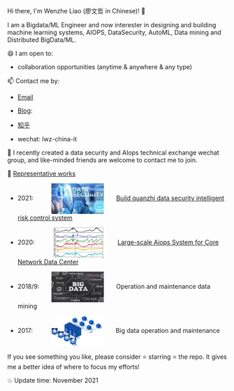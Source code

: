 Hi there, I'm Wenzhe Liao (廖文哲 in Chinese)! 👋

I am a Bigdata/ML Engineer and now interester in designing and building machine learning systems, AIOPS, DataSecurity, AutoML, Data mining and Distributed BigData/ML.
 
😄 I am open to:

* collaboration opportunities (anytime & anywhere & any type)

📫 Contact me by:

* [Email](wenzhe.1.liao@gmail.com)

* [Blog](https://blog.csdn.net/Liao_Wenzhe): 

* [知乎](https://www.zhihu.com/people/liao-wen-zhe-55/)

* wechat: lwz-china-it

🤔 I recently created a data security and AIops technical exchange wechat group, and like-minded friends are welcome  to contact me to join.

:star2: [Representative works](https://github.com/LiaoWenzhe/BigdataAi/tree/main/projects)
* 2021:&emsp;&emsp;&emsp;<img width="120" height="70" align=center src="https://github.com/LiaoWenzhe/LiaoWenzhe/blob/main/images/dataSecurity.jfif"/>&emsp;&emsp;[Build quanzhi data security intelligent risk control system](https://zhuanlan.zhihu.com/p/463457077)

* 2020:&emsp;&emsp;&emsp;<img width="120" height="70" align=center src="https://github.com/LiaoWenzhe/LiaoWenzhe/blob/main/images/38a009b5c01af6f88e1210a6b4a469d.png"/>&emsp;&emsp;[Large-scale Aiops System for Core Network Data Center](https://github.com/LiaoWenzhe/BigdataAi/blob/main/projects/1.%20AIOPS-%E5%A4%A7%E8%A7%84%E6%A8%A1%E5%BC%82%E5%B8%B8%E6%A3%80%E6%B5%8B%E7%B3%BB%E7%BB%9F-%E7%AE%97%E6%B3%95%E6%9E%B6%E6%9E%84.pdf)

* 2018/9:&emsp;&emsp;<img width="120" height="70" align=center src="https://github.com/LiaoWenzhe/LiaoWenzhe/blob/main/images/BigData-1.jpg"/>&emsp;&emsp;Operation and maintenance data mining

* 2017:&emsp;&emsp;&emsp;<img width="120" height="70" align=center src="https://github.com/LiaoWenzhe/LiaoWenzhe/blob/main/images/14291549-90dfa4b60e721577.gif"/>&emsp;&emsp;Big data operation and maintenance

If you see something you like, please consider :star: starring :star: the repo. It gives me a better idea of where to focus my efforts!

:boom: Update time: November 2021
